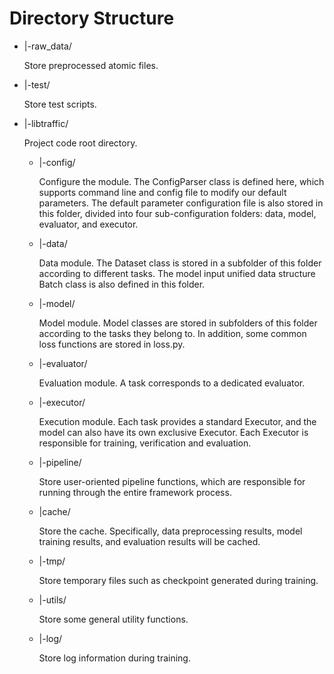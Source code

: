# Directory Structure

- |-raw_data/

  Store preprocessed atomic files.

- |-test/

  Store test scripts.

- |-libtraffic/

  Project code root directory.

  - |-config/

    Configure the module. The ConfigParser class is defined here, which supports command line and config file to modify our default parameters. The default parameter configuration file is also stored in this folder, divided into four sub-configuration folders: data, model, evaluator, and executor.

  - |-data/

    Data module. The Dataset class is stored in a subfolder of this folder according to different tasks. The model input unified data structure Batch class is also defined in this folder.

  - |-model/

    Model module. Model classes are stored in subfolders of this folder according to the tasks they belong to. In addition, some common loss functions are stored in loss.py.

  - |-evaluator/

    Evaluation module. A task corresponds to a dedicated evaluator.

  - |-executor/

    Execution module. Each task provides a standard Executor, and the model can also have its own exclusive Executor. Each Executor is responsible for training, verification and evaluation.

  - |-pipeline/

    Store user-oriented pipeline functions, which are responsible for running through the entire framework process.

  - |cache/

    Store the cache. Specifically, data preprocessing results, model training results, and evaluation results will be cached.

  - |-tmp/

    Store temporary files such as checkpoint generated during training.

  - |-utils/

    Store some general utility functions.

  - |-log/

    Store log information during training.